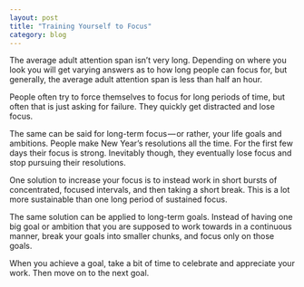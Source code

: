 ```yaml
---
layout: post
title: "Training Yourself to Focus"
category: blog
---
```


The average adult attention span isn’t very long. Depending on where you look you will get varying answers as to how long people can focus for, but generally, the average adult attention span is less than half an hour.

People often try to force themselves to focus for long periods of time, but often that is just asking for failure. They quickly get distracted and lose focus.

The same can be said for long-term focus — or rather, your life goals and ambitions. People make New Year’s resolutions all the time. For the first few days their focus is strong. Inevitably though, they eventually lose focus and stop pursuing their resolutions.

One solution to increase your focus is to instead work in short bursts of concentrated, focused intervals, and then taking a short break. This is a lot more sustainable than one long period of sustained focus.

The same solution can be applied to long-term goals. Instead of having one big goal or ambition that you are supposed to work towards in a continuous manner, break your goals into smaller chunks, and focus only on those goals.

When you achieve a goal, take a bit of time to celebrate and appreciate your work. Then move on to the next goal.
